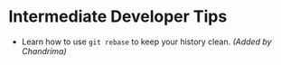 # Intermediate Developer Tips

- Learn how to use `git rebase` to keep your history clean. *(Added by Chandrima)*

